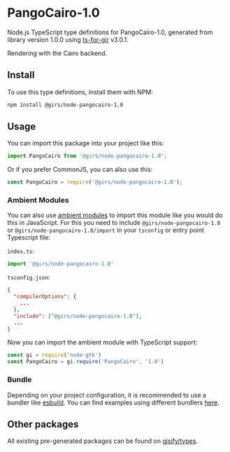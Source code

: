 
# PangoCairo-1.0

Node.js TypeScript type definitions for PangoCairo-1.0, generated from library version 1.0.0 using [ts-for-gir](https://github.com/gjsify/ts-for-gir) v3.0.1.

Rendering with the Cairo backend.

## Install

To use this type definitions, install them with NPM:
```bash
npm install @girs/node-pangocairo-1.0
```

## Usage

You can import this package into your project like this:
```ts
import PangoCairo from '@girs/node-pangocairo-1.0';
```

Or if you prefer CommonJS, you can also use this:
```ts
const PangoCairo = require('@girs/node-pangocairo-1.0');
```

### Ambient Modules

You can also use [ambient modules](https://github.com/gjsify/ts-for-gir/tree/main/packages/cli#ambient-modules) to import this module like you would do this in JavaScript.
For this you need to include `@girs/node-pangocairo-1.0` or `@girs/node-pangocairo-1.0/import` in your `tsconfig` or entry point Typescript file:

`index.ts`:
```ts
import '@girs/node-pangocairo-1.0'
```

`tsconfig.json`:
```json
{
  "compilerOptions": {
    ...
  },
  "include": ["@girs/node-pangocairo-1.0"],
  ...
}
```

Now you can import the ambient module with TypeScript support: 

```ts
const gi = require('node-gtk')
const PangoCairo = gi.require('PangoCairo', '1.0')
```


### Bundle

Depending on your project configuration, it is recommended to use a bundler like [esbuild](https://esbuild.github.io/). You can find examples using different bundlers [here](https://github.com/gjsify/ts-for-gir/tree/main/examples).

## Other packages

All existing pre-generated packages can be found on [gjsify/types](https://github.com/gjsify/types).

